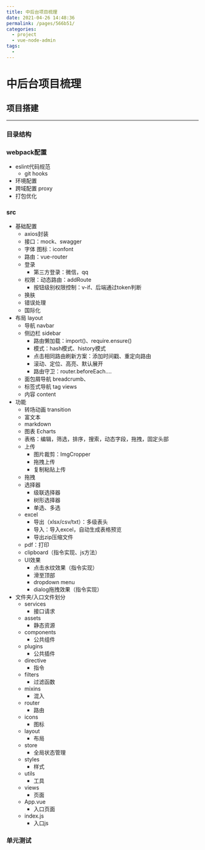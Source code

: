 ```yaml
---
title: 中后台项目梳理
date: 2021-04-26 14:48:36
permalink: /pages/566b51/
categories:
  - project
  - vue-node-admin
tags:
  - 
---
```




# 中后台项目梳理


## 项目搭建
---

### 目录结构


### webpack配置

- eslint代码规范
    - git hooks
- 环境配置
- 跨域配置 proxy
- 打包优化



### src

- 基础配置
    - axios封装
    - 接口：mock、swagger
    - 字体 图标：iconfont
    - 路由：vue-router
    - 登录
        - 第三方登录：微信，qq
    - 权限：动态路由：addRoute
        - 按钮级别权限控制：v-if、后端通过token判断
    - 换肤
    - 错误处理
    - 国际化
- 布局 layout
    - 导航 navbar
    - 侧边栏 sidebar
        - 路由懒加载：import()、require.ensure()
        - 模式：hash模式、history模式
        - 点击相同路由刷新方案：添加时间戳、重定向路由
        - 滚动、定位、高亮、默认展开
        - 路由守卫：router.beforeEach....
    - 面包屑导航 breadcrumb、
    - 标签式导航 tag views
    - 内容 content
- 功能
    - 转场动画 transition
    - 富文本
    - markdown
    - 图表 Echarts
    - 表格：编辑，筛选，排序，搜索，动态字段，拖拽，固定头部
    - 上传
        - 图片裁剪：ImgCropper
        - 拖拽上传
        - 复制粘贴上传
    - 拖拽
    - 选择器
        - 级联选择器
        - 树形选择器
        - 单选、多选
    - excel
        - 导出（xlsx/csv/txt）：多级表头
        - 导入：导入excel，自动生成表格预览
        - 导出zip压缩文件
    - pdf：打印
    - clipboard（指令实现、js方法）
    - UI效果
        - 点击水纹效果（指令实现）
        - 滑至顶部
        - dropdown menu
        - dialog拖拽效果（指令实现）
- 文件夹/入口文件划分
    - services
        - 接口请求
    - assets
        - 静态资源
    - components
        - 公共组件
    - plugins
        - 公共插件
    - directive
        - 指令
    - filters
        - 过滤函数
    - mixins
        - 混入
    - router
        - 路由
    - icons
        - 图标
    - layout
        - 布局
    - store
        - 全局状态管理
    - styles
        - 样式
    - utils
        - 工具
    - views
        - 页面
    - App.vue
        - 入口页面
    - index.js
        - 入口js

### 单元测试




<fix-link label="Back" href="/project/vue-node-admin/"></fix-link>


